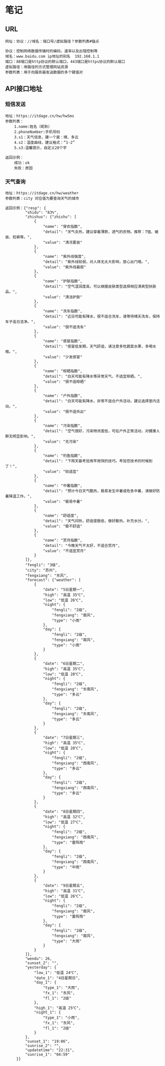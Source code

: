 # 笔记

## URL
    网址：协议：//域名：端口号/虚拟路径？参数列表#锚点
    
    协议：控制网络数据传输时的编码，速率以及出错控制等
    域名：www.baidu.com ip地址的别名  192.168.1.1
    端口：88端口是http协议的默认端口，443端口是https协议的默认端口
    虚拟路径：用路径的方式管理网站资源
    参数列表：用于向服务器发送数据的多个键值对
    

## API接口地址

### 短信发送

    地址：https://itdage.cn/hw/hwSms
    参数列表：
        1.name:姓名（昵称）
        2.phoneNumber:手机号码
        3.s1：天气信息，建一个是：晴、多云
        4.s2：温度曲线，建议格式：“1-2”
        5.s3:温馨提示，自定义28个字
        
    返回示例：
        成功：ok
        失败：原因

### 天气查询

    地址：https://itdage.cn/hw/weather
    参数列表：city 对应值为要查询天气的城市
    
    返回示例：{"resp": {
             "shidu": "83%",
             "zhishus": {"zhishu": [
                 {
                     "name": "穿衣指数",
                     "detail": "天气炎热，建议穿着薄款，透气的衣物。推荐：T恤、裙装、短裤等。",
                     "value": "清凉夏装"
                 },
                 {
                     "name": "紫外线强度",
                     "detail": "紫外线较弱，对人体无太大影响，放心出门哦。",
                     "value": "紫外线最弱"
                 },
                 {
                     "name": "护肤指数",
                     "detail": "空气湿润度高，可以根据皮肤类型选择相应清爽型扶肤品。",
                     "value": "清洁护肤"
                 },
                 {
                     "name": "洗车指数",
                     "detail": "近日可能有降水，很不适合洗车，请等待晴天洗车，保持车子连日洁净。",
                     "value": "很不适洗车"
                 },
                 {
                     "name": "感冒指数",
                     "detail": "感冒低发期，天气舒适，请注意多吃蔬菜水果，多喝水哦。",
                     "value": "少发感冒"
                 },
                 {
                     "name": "晾晒指数",
                     "detail": "白天可能有降水等异常天气，不适宜晾晒。",
                     "value": "很不适晾晒"
                 },
                 {
                     "name": "户外指数",
                     "detail": "白天可能有降水，非常不适合户外活动，建议选择室内活动。",
                     "value": "很不适外出"
                 },
                 {
                     "name": "污染指数",
                     "detail": "空气很好，污染物浓度低，可在户外正常活动，对健康人群无明显影响。",
                     "value": "无污染"
                 },
                 {
                     "name": "钓鱼指数",
                     "detail": "下雨天最考验用竿用饵的技巧。考验您技术的时候到了！",
                     "value": "较适宜"
                 },
                 {
                     "name": "中暑指数",
                     "detail": "预计今日天气酷热，极易发生中暑或危急中暑，请做好防暑降温工作。",
                     "value": "极易中暑"
                 },
                 {
                     "name": "舒适度",
                     "detail": "天气闷热，舒适度极低，做好散热，补充水分。",
                     "value": "极不舒适"
                 },
                 {
                     "name": "赏月指数",
                     "detail": "今晚天气不太好，不适合赏月",
                     "value": "不适宜赏月"
                 }
             ]},
             "fengli": "3级",
             "city": "苏州",
             "fengxiang": "东风",
             "forecast": {"weather": [
                 {
                     "date": "5日星期一",
                     "high": "高温 35℃",
                     "low": "低温 26℃",
                     "night": {
                         "fengli": "2级",
                         "fengxiang": "南风",
                         "type": "小雨"
                     },
                     "day": {
                         "fengli": "2级",
                         "fengxiang": "南风",
                         "type": "小雨"
                     }
                 },
                 {
                     "date": "6日星期二",
                     "high": "高温 35℃",
                     "low": "低温 28℃",
                     "night": {
                         "fengli": "2级",
                         "fengxiang": "东南风",
                         "type": "多云"
                     },
                     "day": {
                         "fengli": "2级",
                         "fengxiang": "东南风",
                         "type": "多云"
                     }
                 },
                 {
                     "date": "7日星期三",
                     "high": "高温 35℃",
                     "low": "低温 28℃",
                     "night": {
                         "fengli": "2级",
                         "fengxiang": "西南风",
                         "type": "多云"
                     },
                     "day": {
                         "fengli": "2级",
                         "fengxiang": "西南风",
                         "type": "多云"
                     }
                 },
                 {
                     "date": "8日星期四",
                     "high": "高温 32℃",
                     "low": "低温 27℃",
                     "night": {
                         "fengli": "2级",
                         "fengxiang": "西南风",
                         "type": "雷阵雨"
                     },
                     "day": {
                         "fengli": "2级",
                         "fengxiang": "西南风",
                         "type": "中雨"
                     }
                 },
                 {
                     "date": "9日星期五",
                     "high": "高温 31℃",
                     "low": "低温 26℃",
                     "night": {
                         "fengli": "2级",
                         "fengxiang": "南风",
                         "type": "雷阵雨"
                     },
                     "day": {
                         "fengli": "2级",
                         "fengxiang": "南风",
                         "type": "大雨"
                     }
                 }
             ]},
             "wendu": 26,
             "sunset_2": "",
             "yesterday": {
                 "low_1": "低温 24℃",
                 "date_1": "4日星期日",
                 "day_1": {
                     "type_1": "大雨",
                     "fx_1": "东风",
                     "fl_1": "2级"
                 },
                 "high_1": "高温 25℃",
                 "night_1": {
                     "type_1": "小雨",
                     "fx_1": "东风",
                     "fl_1": "2级"
                 }
             },
             "sunset_1": "19:06",
             "sunrise_2": "",
             "updatetime": "22:31",
             "sunrise_1": "04:59"
         }}